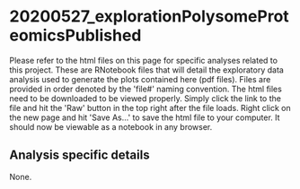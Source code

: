 # 20200527_explorationPolysomeProteomicsPublished

Please refer to the html files on this page for specific analyses related to this project. These are RNotebook files that will detail the exploratory data analysis used to generate the plots contained here (pdf files). Files are provided in order denoted by the 'file#' naming convention. The html files need to be downloaded to be viewed properly. Simply click the link to the file and hit the 'Raw' button in the top right after the file loads. Right click on the new page and hit 'Save As...' to save the html file to your computer. It should now be viewable as a notebook in any browser.

## Analysis specific details

None.

